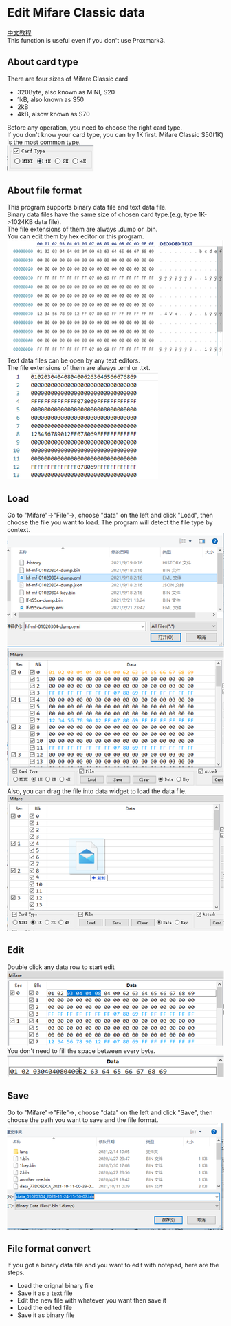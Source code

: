 # Edit Mifare Classic data

[中文教程](Edit_Mifare_Classic_data_zh_CN.md)  
This function is useful even if you don't use Proxmark3.  

## About card type
There are four sizes of Mifare Classic card  
+ 320Byte, also known as MINI, S20  
+ 1kB, also known as S50  
+ 2kB  
+ 4kB, alsow known as S70  

Before any operation, you need to choose the right card type.   
If you don't know your card type, you can try 1K first. Mifare Classic S50(1K) is the most common type.  
![](cardtype.png)  

## About file format
This program supports binary data file and text data file.  
Binary data files have the same size of chosen card type.(e.g, type 1K->1024KB data file).  
The file extensions of them are always .dump or .bin.  
You can edit them by hex editor or this program.  
![](binary_file.png)  
Text data files can be open by any text editors.  
The file extensions of them are always .eml or .txt.  
![](text_file.png)  

## Load
Go to "Mifare"->"File"->, choose "data" on the left and click "Load", then choose the file you want to load. The program will detect the file type by context.  
![](load.png)  
![](after_load.png)  
Also, you can drag the file into data widget to load the data file.  
![](drag.png)  

## Edit
Double click any data row to start edit  
![](edit.png)  
You don't need to fill the space between every byte.  
![](edit_nospace.png)  

## Save
Go to "Mifare"->"File"->, choose "data" on the left and click "Save", then choose the path you want to save and the file format.  
![](save.png)  

## File format convert
If you got a binary data file and you want to edit with notepad, here are the steps.
+ Load the orignal binary file
+ Save it as a text file
+ Edit the new file with whatever you want then save it
+ Load the edited file
+ Save it as binary file  
